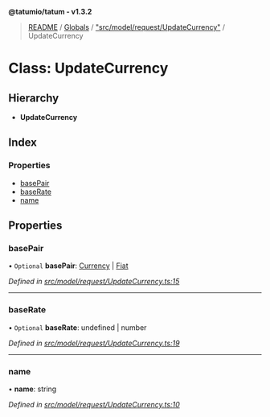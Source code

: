 **@tatumio/tatum - v1.3.2**

> [README](../README.md) / [Globals](../globals.md) / ["src/model/request/UpdateCurrency"](../modules/_src_model_request_updatecurrency_.md) / UpdateCurrency

# Class: UpdateCurrency

## Hierarchy

* **UpdateCurrency**

## Index

### Properties

* [basePair](_src_model_request_updatecurrency_.updatecurrency.md#basepair)
* [baseRate](_src_model_request_updatecurrency_.updatecurrency.md#baserate)
* [name](_src_model_request_updatecurrency_.updatecurrency.md#name)

## Properties

### basePair

• `Optional` **basePair**: [Currency](../enums/_src_model_request_currency_.currency.md) \| [Fiat](../enums/_src_model_response_ledger_fiat_.fiat.md)

*Defined in [src/model/request/UpdateCurrency.ts:15](https://github.com/tatumio/tatum-js/blob/b9ab1e4/src/model/request/UpdateCurrency.ts#L15)*

___

### baseRate

• `Optional` **baseRate**: undefined \| number

*Defined in [src/model/request/UpdateCurrency.ts:19](https://github.com/tatumio/tatum-js/blob/b9ab1e4/src/model/request/UpdateCurrency.ts#L19)*

___

### name

•  **name**: string

*Defined in [src/model/request/UpdateCurrency.ts:10](https://github.com/tatumio/tatum-js/blob/b9ab1e4/src/model/request/UpdateCurrency.ts#L10)*

